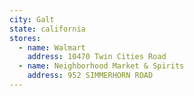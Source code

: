 ```yaml
---
city: Galt
state: california
stores:
  - name: Walmart
    address: 10470 Twin Cities Road
  - name: Neighborhood Market & Spirits
    address: 952 SIMMERHORN ROAD
---
```

